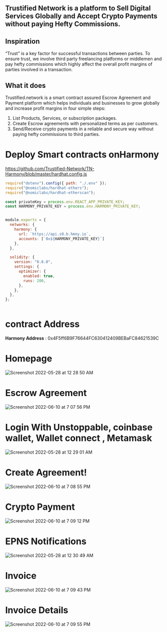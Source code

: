 ## Trustified Network is a platform to Sell Digital Services Globally and Accept Crypto Payments without paying Hefty Commissions.

## Inspiration

“Trust” is a key factor for successful transactions between parties. To ensure trust, we involve third party freelancing platforms or middlemen and pay hefty commissions which highly affect the overall profit margins of parties involved in a transaction.

## What it does

Trustified.network is a smart contract assured Escrow Agreement and Payment platform which helps individuals and businesses to grow globally and increase profit margins in four simple steps:

1) List Products, Services, or subscription packages.
2) Create Escrow agreements with personalized terms as per customers.
3) Send/Receive crypto payments in a reliable and secure way without paying hefty commissions to third parties.  
 

# Deploy Smart contracts onHarmony 
 
https://github.com/Trustified-Network/TN-Harmony/blob/master/hardhat.config.js

```javascript
require("dotenv").config({ path: "./.env" });
require("@nomiclabs/hardhat-ethers");
require("@nomiclabs/hardhat-etherscan");

const privateKey = process.env.REACT_APP_PRIVATE_KEY;
const HARMONY_PRIVATE_KEY = process.env.HARMONY_PRIVATE_KEY; 


module.exports = {
  networks: {
    harmony: {
      url: `https://api.s0.b.hmny.io`,
      accounts: [`0x${HARMONY_PRIVATE_KEY}`]
    },
  },

  solidity: {
    version: "0.8.0",
    settings: {
      optimizer: {
        enabled: true,
        runs: 200,
      },
    },
  },
};



```

# contract Address

**Harmony Address** : 0x4F5ff6B9F76644FC630412409BEBaFC84621539C 



# Homepage
![Screenshot 2022-05-28 at 12 28 50 AM](https://user-images.githubusercontent.com/45895007/170774584-6ddd4ecb-f1e0-4103-b022-e1adb94be905.png)

# Escrow Agreement 
![Screenshot 2022-06-10 at 7 07 56 PM](https://user-images.githubusercontent.com/45895007/173078373-f41ee73f-8bbe-40b3-94f2-b24a17a97fba.png)


# Login With Unstoppable, coinbase wallet, Wallet connect , Metamask

![Screenshot 2022-05-28 at 12 29 01 AM](https://user-images.githubusercontent.com/45895007/170774631-59dc2814-f714-43b6-a550-a89e6e5df00a.png)

# Create Agreement! 
![Screenshot 2022-06-10 at 7 08 55 PM](https://user-images.githubusercontent.com/45895007/173078555-9dcd224d-f76b-415b-92ed-6b600ca893d4.png)

# Crypto Payment
 
![Screenshot 2022-06-10 at 7 09 12 PM](https://user-images.githubusercontent.com/45895007/173078637-6e7258b3-adeb-45a7-b2fa-c026e280df24.png)

# EPNS Notifications 
![Screenshot 2022-05-28 at 12 30 49 AM](https://user-images.githubusercontent.com/45895007/170775071-f950d9b0-abd0-432f-9ae1-ad2d2b514e3a.png)

# Invoice 
 
![Screenshot 2022-06-10 at 7 09 43 PM](https://user-images.githubusercontent.com/45895007/173078698-73f9fe02-8b55-4617-893c-41a16cd0abff.png)

# Invoice Details
![Screenshot 2022-06-10 at 7 09 55 PM](https://user-images.githubusercontent.com/45895007/173078739-2b441712-4d8f-45a5-be40-773d1986af52.png)









